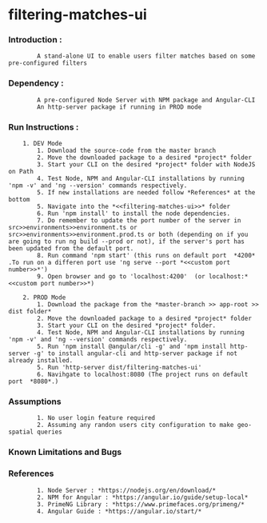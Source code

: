 # filtering-matches-ui

### **Introduction :**
			A stand-alone UI to enable users filter matches based on some pre-configured filters

### **Dependency :**
			A pre-configured Node Server with NPM package and Angular-CLI
			An http-server package if running in PROD mode
			
### **Run Instructions :**
		
		1. DEV Mode
			1. Download the source-code from the master branch
			2. Move the downloaded package to a desired *project* folder
			3. Start your CLI on the desired *project* folder with NodeJS on Path
			4. Test Node, NPM and Angular-CLI installations by running 'npm -v' and 'ng --version' commands respectively.
			5. If new installations are needed follow *References* at the bottom 
			5. Navigate into the *<<filtering-matches-ui>>* folder
			6. Run 'npm install' to install the node dependencies.
			7. Do remember to update the port number of the server in src>>environments>>environment.ts or src>>environments>>environment.prod.ts or both (depending on if you are going to run ng build --prod or not), if the server's port has been updated from the default port.
			8. Run command 'npm start' (this runs on default port  *4200* .To run on a differen port use 'ng serve --port *<<custom port number>>*') 
			9. Open browser and go to 'localhost:4200'  (or localhost:*<<custom port number>>*)
			
		2. PROD Mode
			1. Download the package from the *master-branch >> app-root >> dist folder*
			2. Move the downloaded package to a desired *project* folder
			3. Start your CLI on the desired *project* folder.
			4. Test Node, NPM and Angular-CLI installations by running 'npm -v' and 'ng --version' commands respectively.
			5. Run 'npm install @angular/cli -g' and 'npm install http-server -g' to install angular-cli and http-server package if not already installed.
			5. Run 'http-server dist/filtering-matches-ui'
			6. Navihgate to localhost:8080 (The project runs on default port  *8080*.) 
 
### **Assumptions**
			1. No user login feature required
			2. Assuming any randon users city configuration to make geo-spatial queries
			
### **Known Limitations and Bugs**

### **References**
			1. Node Server : *https://nodejs.org/en/download/*
			2. NPM for Angular : *https://angular.io/guide/setup-local*
			3. PrimeNG Library : *https://www.primefaces.org/primeng/*
			4. Angular Guide : *https://angular.io/start/*
